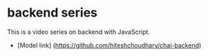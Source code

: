 # backend series

This is a video series on backend with JavaScript.

- [Model link] (https://github.com/hiteshchoudhary/chai-backend)